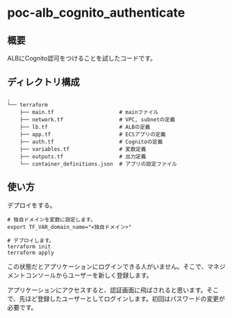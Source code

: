 # poc-alb_cognito_authenticate

## 概要
ALBにCognito認可をつけることを試したコードです。

## ディレクトリ構成
```
.
└── terraform
    ├── main.tf                     # mainファイル
    ├── network.tf                  # VPC, subnetの定義
    ├── lb.tf                       # ALBの定義
    ├── app.tf                      # ECSアプリの定義
    ├── auth.tf                     # Cognitoの定義
    ├── variables.tf                # 変数定義
    ├── outputs.tf                  # 出力定義
    └── container_definitions.json  # アプリの設定ファイル
```

## 使い方

デプロイをする。
```
# 独自ドメインを変数に設定します。
export TF_VAR_domain_name="<独自ドメイン>"

# デプロイします。
terraform init
terraform apply
```

この状態だとアプリケーションにログインできる人がいません。そこで、マネジメントコンソールからユーザーを新しく登録します。

アプリケーションにアクセスすると、認証画面に飛ばされると思います。そこで、先ほど登録したユーザーとしてログインします。初回はパスワードの変更が必要です。
